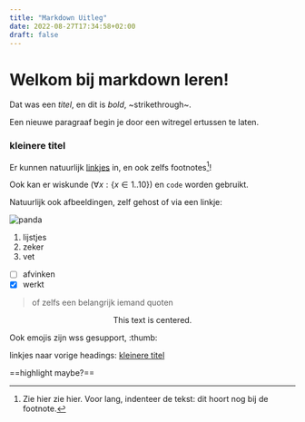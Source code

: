```yaml
---
title: "Markdown Uitleg"
date: 2022-08-27T17:34:58+02:00
draft: false
---
```


# Welkom bij markdown leren!

Dat was een _titel_, en dit is *bold*, ~strikethrough~.

Een nieuwe paragraaf begin je door een witregel ertussen te laten.


### kleinere titel

Er kunnen natuurlijk [linkjes](https://youtube.com/) in, en ook zelfs
footnotes[^voorbeeld]!

[^voorbeeld]: Zie hier zie hier. Voor lang, indenteer de tekst:
	dit hoort nog bij de footnote.

Ook kan er wiskunde ($\forall x : \{x \in 1..10\}$) en `code` worden gebruikt.

Natuurlijk ook afbeeldingen, zelf gehost of via een linkje:

![panda](https://1.bp.blogspot.com/-oB0jT9b_YLA/Uomdr8VqiQI/AAAAAAAABOc/o9FwuavyR-w/s1600/Giant-Panda-angry.jpg)

1. lijstjes
2. zeker
3. vet

- [ ] afvinken
- [x] werkt

> of zelfs een belangrijk iemand quoten

<center>This text is centered.</center>

Ook emojis zijn wss gesupport, :thumb:

linkjes naar vorige headings: [kleinere titel](#kleinere-titel)

==highlight maybe?==

